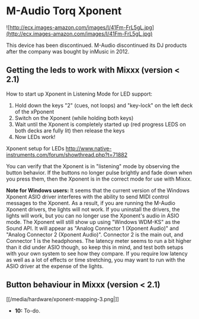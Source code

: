 # M-Audio Torq Xponent

![http://ecx.images-amazon.com/images/I/41Fm-FrL5gL.jpg](http://ecx.images-amazon.com/images/I/41Fm-FrL5gL.jpg)

This device has been discontinued. M-Audio discontinued its DJ products
after the company was bought by inMusic in 2012.

## Getting the leds to work with Mixxx (version \< 2.1)

How to start up Xponent in Listening Mode for LED support:

1.  Hold down the keys "2" (cues, not loops) and "key-lock" on the left
    deck of the xPponent
2.  Switch on the Xponent (while holding both keys)
3.  Wait until the Xponent is completely started up (red progress LEDS
    on both decks are fully lit) then release the keys
4.  Now LEDs work\!

Xponent setup for LEDs
<http://www.native-instruments.com/forum/showthread.php?t=71882>

You can verify that the Xponent is in "listening" mode by observing the
button behavior. If the buttons no longer pulse brightly and fade down
when you press them, then the Xponent is in the correct mode for use
with Mixxx.

**Note for Windows users:** It seems that the current version of the
Windows Xponent ASIO driver interferes with the ability to send MIDI
control messages to the Xponent. As a result, if you are running the
M-Audio Xponent drivers, the lights will not work. If you uninstall the
drivers, the lights will work, but you can no longer use the Xponent's
audio in ASIO mode. The Xponent will still show up using "Windows
WDM-KS" as the Sound API. It will appear as "Analog Connector 1 (Xponent
Audio)" and "Analog Connector 2 (Xponent Audio)". Connector 2 is the
main out, and Connector 1 is the headphones. The latency meter seems to
run a bit higher than it did under ASIO though, so keep this in mind,
and test both setups with your own system to see how they compare. If
you require low latency as well as a lot of effects or time stretching,
you may want to run with the ASIO driver at the expense of the lights.

## Button behaviour in Mixxx (version \< 2.1)

[[/media/hardware/xponent-mapping-3.png|]]

  - **10:** To-do.
